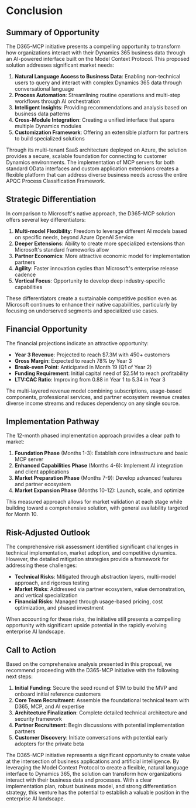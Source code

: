 # Conclusion

## Summary of Opportunity

The D365-MCP initiative presents a compelling opportunity to transform how organizations interact with their Dynamics 365 business data through an AI-powered interface built on the Model Context Protocol. This proposed solution addresses significant market needs:

1. **Natural Language Access to Business Data**: Enabling non-technical users to query and interact with complex Dynamics 365 data through conversational language
2. **Process Automation**: Streamlining routine operations and multi-step workflows through AI orchestration
3. **Intelligent Insights**: Providing recommendations and analysis based on business data patterns
4. **Cross-Module Integration**: Creating a unified interface that spans multiple Dynamics modules
5. **Customization Framework**: Offering an extensible platform for partners to build specialized solutions

Through its multi-tenant SaaS architecture deployed on Azure, the solution provides a secure, scalable foundation for connecting to customer Dynamics environments. The implementation of MCP servers for both standard OData interfaces and custom application extensions creates a flexible platform that can address diverse business needs across the entire APQC Process Classification Framework.

## Strategic Differentiation

In comparison to Microsoft's native approach, the D365-MCP solution offers several key differentiators:

1. **Multi-model Flexibility**: Freedom to leverage different AI models based on specific needs, beyond Azure OpenAI Service
2. **Deeper Extensions**: Ability to create more specialized extensions than Microsoft's standard frameworks allow
3. **Partner Economics**: More attractive economic model for implementation partners
4. **Agility**: Faster innovation cycles than Microsoft's enterprise release cadence
5. **Vertical Focus**: Opportunity to develop deep industry-specific capabilities

These differentiators create a sustainable competitive position even as Microsoft continues to enhance their native capabilities, particularly by focusing on underserved segments and specialized use cases.

## Financial Opportunity

The financial projections indicate an attractive opportunity:

- **Year 3 Revenue**: Projected to reach $7.3M with 450+ customers
- **Gross Margin**: Expected to reach 78% by Year 3
- **Break-even Point**: Anticipated in Month 19 (Q1 of Year 2)
- **Funding Requirement**: Initial capital need of $2.5M to reach profitability
- **LTV:CAC Ratio**: Improving from 0.88 in Year 1 to 5.34 in Year 3

The multi-layered revenue model combining subscriptions, usage-based components, professional services, and partner ecosystem revenue creates diverse income streams and reduces dependency on any single source.

## Implementation Pathway

The 12-month phased implementation approach provides a clear path to market:

1. **Foundation Phase** (Months 1-3): Establish core infrastructure and basic MCP server
2. **Enhanced Capabilities Phase** (Months 4-6): Implement AI integration and client applications
3. **Market Preparation Phase** (Months 7-9): Develop advanced features and partner ecosystem
4. **Market Expansion Phase** (Months 10-12): Launch, scale, and optimize

This measured approach allows for market validation at each stage while building toward a comprehensive solution, with general availability targeted for Month 10.

## Risk-Adjusted Outlook

The comprehensive risk assessment identified significant challenges in technical implementation, market adoption, and competitive dynamics. However, the detailed mitigation strategies provide a framework for addressing these challenges:

- **Technical Risks**: Mitigated through abstraction layers, multi-model approach, and rigorous testing
- **Market Risks**: Addressed via partner ecosystem, value demonstration, and vertical specialization
- **Financial Risks**: Managed through usage-based pricing, cost optimization, and phased investment

When accounting for these risks, the initiative still presents a compelling opportunity with significant upside potential in the rapidly evolving enterprise AI landscape.

## Call to Action

Based on the comprehensive analysis presented in this proposal, we recommend proceeding with the D365-MCP initiative with the following next steps:

1. **Initial Funding**: Secure the seed round of $1M to build the MVP and onboard initial reference customers
2. **Core Team Recruitment**: Assemble the foundational technical team with D365, MCP, and AI expertise
3. **Architecture Finalization**: Complete detailed technical architecture and security framework
4. **Partner Recruitment**: Begin discussions with potential implementation partners
5. **Customer Discovery**: Initiate conversations with potential early adopters for the private beta

The D365-MCP initiative represents a significant opportunity to create value at the intersection of business applications and artificial intelligence. By leveraging the Model Context Protocol to create a flexible, natural language interface to Dynamics 365, the solution can transform how organizations interact with their business data and processes. With a clear implementation plan, robust business model, and strong differentiation strategy, this venture has the potential to establish a valuable position in the enterprise AI landscape.
